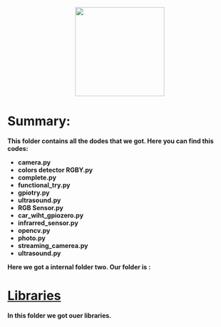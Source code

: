 <p align="center">
  <img width="200" height="200" src="https://github.com/Ploirad/WRO-2024-ArduMASTERS/assets/148375115/122c7233-1e41-4727-894d-9d810f12458b">
</p>


<b>
<h1>Summary:
  </h1><b/>

  This folder contains all the dodes that we got. Here you can find this codes:
  - camera.py
  - colors detector RGBY.py
  - complete.py
  - functional_try.py
  - gpiotry.py
  - ultrasound.py
  - RGB Sensor.py
  - car_wiht_gpiozero.py
  - infrarred_sensor.py
  - opencv.py
  - photo.py
  - streaming_camerea.py
  - ultrasound.py

  Here we got  a internal folder two. Our folder is :
  # [Libraries](https://github.com/Ploirad/WRO-2024-ArduMASTERS/tree/main/src/Libraries)

  In this folder we got ouer libraries.
